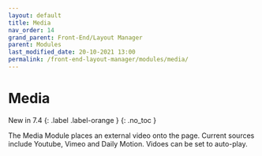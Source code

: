 ```yaml
---
layout: default
title: Media
nav_order: 14
grand_parent: Front-End/Layout Manager
parent: Modules
last_modified_date: 20-10-2021 13:00
permalink: /front-end-layout-manager/modules/media/
---
```


# Media
New in 7.4
{: .label .label-orange }
{: .no_toc }

The Media Module places an external video onto the page. Current sources include Youtube, Vimeo and Daily Motion. Vidoes can be set to auto-play.

